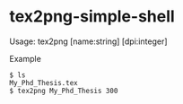 tex2png-simple-shell
====================

Usage: tex2png [name:string] [dpi:integer]

Example

    $ ls
    My_Phd_Thesis.tex
    $ tex2png My_Phd_Thesis 300
